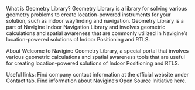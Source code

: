 What is Geometry Library?
Geometry Library is a library for solving various geometry problems to create location-powered instruments for your solution, such as indoor wayfinding and navigation. Geometry Library is a part of Navigine Indoor Navigation Library and involves geometric calculations and spatial awareness that are commonly utilized in Navigine’s location-powered solutions of Indoor Positioning and RTLS. 

About 
Welcome to Navigine Geometry Library, a special portal that involves various geometric calculations and spatial awareness tools that are useful for creating location-powered solutions of Indoor Positioning and RTLS. 

Useful links:
Find company contact information at the official website under Contact tab.
Find information about Navigine’s Open Source Initiative here.
